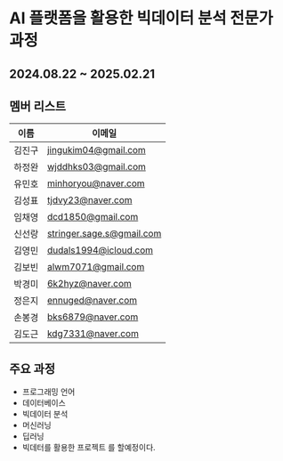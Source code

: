 # AI 플랫폼을 활용한 빅데이터 분석 전문가 과정
## 2024.08.22 ~ 2025.02.21

## 멤버 리스트
| 이름	|	    이메일  |
|-------|------------|  
| 김진구	|	jingukim04@gmail.com |
| 하정완	|	wjddhks03@gmail.com |
| 유민호	|	minhoryou@naver.com |
| 김성표	|	tjdvy23@naver.com |
| 임채영 |	dcd1850@gmail.com |
| 신선랑 |	stringer.sage.s@gmail.com |
| 김영민 |	dudals1994@icloud.com |
| 김보빈	| alwm7071@gmail.com |
| 박경미	|	6k2hyz@naver.com |
| 정은지 |	ennuged@naver.com |
| 손봉경	|	bks6879@naver.com |
| 김도근 | kdg7331@naver.com |

## 주요 과정
- 프로그래밍 언어
- 데이터베이스
- 빅데이터 분석
- 머신러닝
- 딥러닝
- 빅데터를 활용한 프로젝트
를 할예정이다.